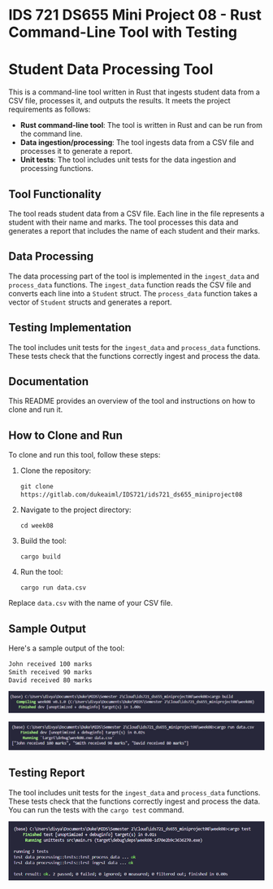 # IDS 721 DS655 Mini Project 08 - Rust Command-Line Tool with Testing

# Student Data Processing Tool

This is a command-line tool written in Rust that ingests student data from a CSV file, processes it, and outputs the results. It meets the project requirements as follows:

- **Rust command-line tool**: The tool is written in Rust and can be run from the command line.
- **Data ingestion/processing**: The tool ingests data from a CSV file and processes it to generate a report.
- **Unit tests**: The tool includes unit tests for the data ingestion and processing functions.

## Tool Functionality

The tool reads student data from a CSV file. Each line in the file represents a student with their name and marks. The tool processes this data and generates a report that includes the name of each student and their marks.

## Data Processing

The data processing part of the tool is implemented in the `ingest_data` and `process_data` functions. The `ingest_data` function reads the CSV file and converts each line into a `Student` struct. The `process_data` function takes a vector of `Student` structs and generates a report.

## Testing Implementation

The tool includes unit tests for the `ingest_data` and `process_data` functions. These tests check that the functions correctly ingest and process the data.

## Documentation

This README provides an overview of the tool and instructions on how to clone and run it.

## How to Clone and Run

To clone and run this tool, follow these steps:

1. Clone the repository:
    ```
    git clone https://gitlab.com/dukeaiml/IDS721/ids721_ds655_miniproject08
    ```

2. Navigate to the project directory:
    ```
    cd week08
    ```

3. Build the tool:
    ```
    cargo build
    ```

4. Run the tool:
    ```
    cargo run data.csv
    ```

Replace `data.csv` with the name of your CSV file.

## Sample Output

Here's a sample output of the tool:

```
John received 100 marks 
Smith received 90 marks 
David received 80 marks
```
![Build](week08/Screenshots/cargo_build.png)

![Build](week08/Screenshots/cargo_run.png)

## Testing Report

The tool includes unit tests for the `ingest_data` and `process_data` functions. These tests check that the functions correctly ingest and process the data. You can run the tests with the `cargo test` command.

![Build](week08/Screenshots/Tests_passed.png)

